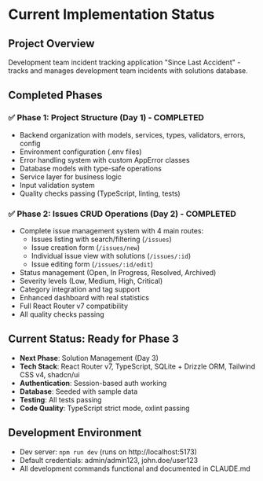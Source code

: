# Current Implementation Status

## Project Overview
Development team incident tracking application "Since Last Accident" - tracks and manages development team incidents with solutions database.

## Completed Phases

### ✅ Phase 1: Project Structure (Day 1) - COMPLETED
- Backend organization with models, services, types, validators, errors, config
- Environment configuration (.env files)
- Error handling system with custom AppError classes
- Database models with type-safe operations
- Service layer for business logic
- Input validation system
- Quality checks passing (TypeScript, linting, tests)

### ✅ Phase 2: Issues CRUD Operations (Day 2) - COMPLETED
- Complete issue management system with 4 main routes:
  - Issues listing with search/filtering (`/issues`)
  - Issue creation form (`/issues/new`) 
  - Individual issue view with solutions (`/issues/:id`)
  - Issue editing form (`/issues/:id/edit`)
- Status management (Open, In Progress, Resolved, Archived)
- Severity levels (Low, Medium, High, Critical)
- Category integration and tag support
- Enhanced dashboard with real statistics
- Full React Router v7 compatibility
- All quality checks passing

## Current Status: Ready for Phase 3
- **Next Phase**: Solution Management (Day 3)
- **Tech Stack**: React Router v7, TypeScript, SQLite + Drizzle ORM, Tailwind CSS v4, shadcn/ui
- **Authentication**: Session-based auth working
- **Database**: Seeded with sample data
- **Testing**: All tests passing
- **Code Quality**: TypeScript strict mode, oxlint passing

## Development Environment
- Dev server: `npm run dev` (runs on http://localhost:5173)
- Default credentials: admin/admin123, john.doe/user123
- All development commands functional and documented in CLAUDE.md